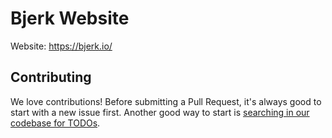 # Bjerk Website

Website: https://bjerk.io/

## Contributing

We love contributions! Before submitting a Pull Request, it's always good to start with a new issue first. Another good way to start is [searching in our codebase for
TODOs](https://github.com/search?q=repo%3Abjerkio%2Fwebsite%20TODO%3A&type=code).

